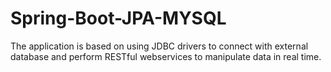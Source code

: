 # Spring-Boot-JPA-MYSQL
The application is based on using JDBC drivers to connect with external database and perform RESTful webservices to manipulate data in real time.

